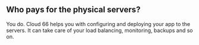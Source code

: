 <!-- usedin: [ _general/Introduction/faq-v1.md] -->


## Who pays for the physical servers?

You do. Cloud 66 helps you with configuring and deploying your app to the servers. It can take care of your load balancing, monitoring, backups and so on.
